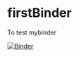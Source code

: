 # firstBinder
To test mybinder

[![Binder](https://mybinder.org/badge_logo.svg)](https://mybinder.org/v2/gh/jorammutenge/firstBinder/HEAD?labpath=test_notebook.ipynb)
